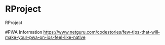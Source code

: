 # RProject
RProject

#PWA Information
https://www.netguru.com/codestories/few-tips-that-will-make-your-pwa-on-ios-feel-like-native

